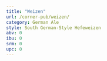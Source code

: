 ```yaml
---
title: "Weizen"
url: /corner-pub/weizen/
category: German Ale
style: South German-Style Hefeweizen
abv: 0
ibu: 0
srm: 0
upc: 0
---
```


